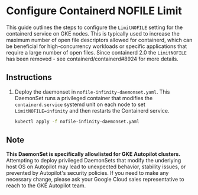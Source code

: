 # Configure Containerd NOFILE Limit

This guide outlines the steps to configure the `LimitNOFILE` setting for the containerd service on GKE nodes. This is typically used to increase the maximum number of open file descriptors allowed for containerd, which can be beneficial for high-concurrency workloads or specific applications that require a large number of open files. Since containerd 2.0 the `LimitNOFILE` has been removed - see containerd/containerd#8924 for more details.


## Instructions

1.  Deploy the daemonset in `nofile-infinity-daemonset.yaml`. This DaemonSet runs a privileged container that modifies the `containerd.service` systemd unit on each node to set `LimitNOFILE=infinity` and then restarts the Containerd service.

    ```bash
    kubectl apply -f nofile-infinity-daemonset.yaml
    ```

## Note
**This DaemonSet is specifically allowlisted for GKE Autopilot clusters.** Attempting to deploy privileged DaemonSets that modify the underlying host OS on Autopilot may lead to unexpected behavior, stability issues, or prevented by Autopilot's security policies. If you need to make any necessary change, please ask your Google Cloud sales representative to reach to the GKE Autopilot team.
